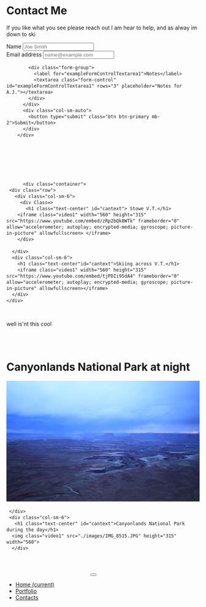  <div class="jumbotron jumbotron-fluid m-5 col-sm-6 row-10">
        <div class="container">
          <h1 class="display-4">Contact Me</h1>
          <p class="lead">If you like what you see please reach out I am hear to help, and as alway im down to ski</p>
          <form>
            <div class="form-group">
              <label for="exampleFormControlInput1">Name</label>
              <input type="name" class="form-control" id="exampleFormControlInput1" placeholder="Joe Smith">
            </div>
            <div class="form-group">
              <div class="form-group">
                <label for="exampleFormControlInput1">Email address</label>
                <input type="email" class="form-control" id="exampleFormControlInput1" placeholder="name@example.com">
              </div>
              <div class="form-group">
            
            <div class="form-group">
              <label for="exampleFormControlTextarea1">Notes</label>
              <textarea class="form-control" id="exampleFormControlTextarea1" rows="3" placeholder="Notes for A.J."></textarea>
            </div>
          </div>
          <div class="col-sm-auto">
            <button type="submit" class="btn btn-primary mb-2">Submit</button>
          </div>
        </div>







          <div class="container">
     <div class="row">
       <div class="col-sm-6">
         <div Class=>
           <h1 class="text-center" id="cantext"> Stowe V.T.</h1>
        <iframe class="video1" width="560" height="315"   src="https://www.youtube.com/embed/zRp2bQk8WTk" frameborder="0" allow="accelerometer; autoplay; encrypted-media; gyroscope; picture-in-picture" allowfullscreen> </iframe>
        </div>
      
      </div>
      <div class="col-sm-6">
        <h1 class="text-center"id="cantext">Skiing across V.T.</h1>
        <iframe class="video1" width="560" height="315" src="https://www.youtube.com/embed/tjPDIi95dA4" frameborder="0" allow="accelerometer; autoplay; encrypted-media; gyroscope; picture-in-picture" allowfullscreen></iframe>
      </div>
    </div>
   </div>
  </div>
  <br>
  <p class="text-center" class>well is'nt this cool</p>
  <br>
  <br>
  <div class="container">
    <div class="row">
      <div class="col-sm-6">
        <div Class=>
          <h1  class="text-center" id="cantext"> Canyonlands National Park at night</h1>
          <img class="video1" src="./IMG_8557.JPG" height="315" width="560">
        </div>
     
     </div>
     <div class="col-sm-6">
       <h1 class="text-center" id="cantext">Canyonlands National Park during the day</h1>
      <img class="video1" src="./images/IMG_8515.JPG" height="315" width="560">
      </div>
   </div>
  </div>
 </div>
<br>
<br>





  <nav class="navbar navbar-expand-lg navbar-dark bg-dark">
    <a class="nav-link" href="./index.html" style="color: white;">Alvin Clemens Portfolio <span class="sr-only">(current)</span></a>
      <button class="navbar-toggler" type="button" data-toggle="collapse" data-target="#navbarNav" aria-controls="navbarNav" aria-expanded="false" aria-label="Toggle navigation">
        <span class="navbar-toggler-icon"></span>
      </button>
        <div class="collapse navbar-collapse" id="navbarNav">
          <ul class="navbar-nav ml-auto">
            <li class="nav-item ">
              <a class="nav-link" href="index.html">Home <span class="sr-only">(current)</span></a>
            </li>
            <li class="nav-item active">
              <a class="nav-link" href="portfolio.html">Portfolio</a>
            </li>
            <li class="nav-item">
              <a class="nav-link" href="Whywontuwork.html">Contacts</a>
            </li>